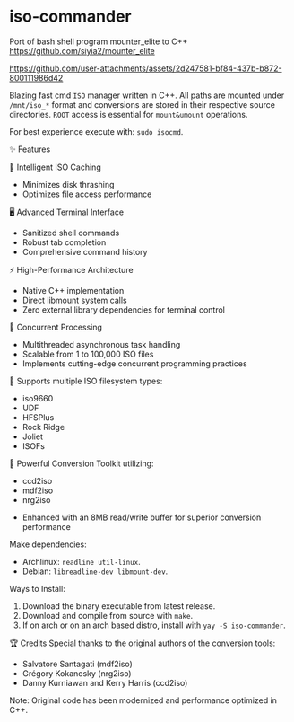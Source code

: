 # iso-commander
Port of bash shell program mounter_elite to C++ 
https://github.com/siyia2/mounter_elite




https://github.com/user-attachments/assets/2d247581-bf84-437b-b872-800111986d42




Blazing fast cmd `ISO` manager written in C++. All paths are mounted under `/mnt/iso_*` format and conversions are stored in their respective source directories. `ROOT` access is essential for `mount&umount` operations.

For best experience execute with: `sudo isocmd`.

✨ Features

💾 Intelligent ISO Caching

* Minimizes disk thrashing
* Optimizes file access performance


🖥️ Advanced Terminal Interface

* Sanitized shell commands
* Robust tab completion
* Comprehensive command history


⚡ High-Performance Architecture

* Native C++ implementation
* Direct libmount system calls
* Zero external library dependencies for terminal control


🔀 Concurrent Processing

* Multithreaded asynchronous task handling
* Scalable from 1 to 100,000 ISO files
* Implements cutting-edge concurrent programming practices


📂 Supports multiple ISO filesystem types:

- iso9660
- UDF
- HFSPlus
- Rock Ridge
- Joliet
- ISOFs


🔄 Powerful Conversion Toolkit utilizing:

* ccd2iso
* mdf2iso
* nrg2iso

- Enhanced with an 8MB read/write buffer for superior conversion performance

Make dependencies:
- Archlinux: `readline util-linux`.
- Debian: `libreadline-dev libmount-dev`.

Ways to Install:
1) Download the binary executable from latest release.
2) Download and compile from source with `make`.
3) If on arch or on an arch based distro, install with `yay -S iso-commander`.

🏆 Credits
Special thanks to the original authors of the conversion tools:

* Salvatore Santagati (mdf2iso)
* Grégory Kokanosky (nrg2iso)
* Danny Kurniawan and Kerry Harris (ccd2iso)

 Note: Original code has been modernized and performance optimized in C++.

